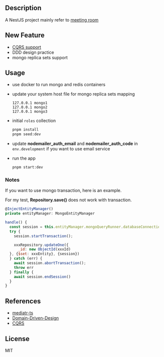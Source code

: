 ## Description
A NestJS project mainly refer to  [meeting room](https://github.com/QuarkGluonPlasma/nestjs-course-code/tree/main/meeting_room_booking_system_backend?mode=light)
## New Feature
- [CQRS support](/libs//mediator/src/mediator.service.ts)
- DDD design practice
- mongo replica sets support

## Usage
- use docker to run mongo and redis containers
- update your system host file for mongo replica sets mapping

  ```
  127.0.0.1 mongo1
  127.0.0.1 mongo2
  127.0.0.1 mongo3
  ```

- initial `roles` collection

  ```bash
  pnpm install
  pnpm seed:dev
  ```
- update **nodemailer_auth_email** and **nodemailer_auth_code** in `env.development` if you want to use email service
- run the app

  ```bash
  pnpm start:dev
  ```
### Notes
  If you want to use mongo transaction, here is an example.

  For my test, **Repository.save()** does not work with transaction. 
   
  ```js
  @InjectEntityManager()
  private entityManager: MongoEntityManager

  handle() {
    const session = this.entityManager.mongoQueryRunner.databaseConnection.startSession();
    try {
      session.startTransaction();

      xxxRepository.updateOne({
        _id: new ObjectId(xxxId)
    }, {$set: xxxEntity}, {session})
    } catch (err) {
      await session.abortTransaction();
      throw err
    } finally {
      await session.endSession()
    }
  }
  ```

## References
- [mediatr-ts](https://github.com/m4ss1m0g/mediatr-ts)
- [Domain-Driven-Design](https://khalilstemmler.com/articles/categories/domain-driven-design)
- [CQRS](https://blog.christian-schou.dk/how-to-implement-cqrs-with-mediatr-in-asp-net/)
## License
MIT